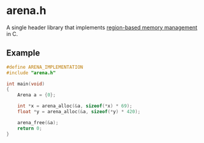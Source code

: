 # arena.h

A single header library that implements
[region-based memory management](https://en.wikipedia.org/wiki/Region-based_memory_management) in C.

## Example

```c
#define ARENA_IMPLEMENTATION
#include "arena.h"

int main(void)
{
    Arena a = {0};

    int *x = arena_alloc(&a, sizeof(*x) * 69);
    float *y = arena_alloc(&a, sizeof(*y) * 420);

    arena_free(&a);
    return 0;
}
```
